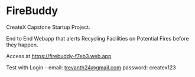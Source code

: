 # FireBuddy
CreateX Capstone Startup Project. 

End to End Webapp that alerts Recycling Facilities on Potential Fires before they happen.  

Access at https://firebuddy-f7eb3.web.app

Test with Login - 
email: trevanth24@gmail.com
password: createx123

